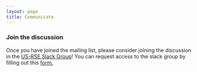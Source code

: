 ```yaml
---
layout: page
title: Communicate
---
```


### Join the discussion

Once you have joined the mailing list, please consider joining the discussion in
the [US-RSE Slack Group](https://usrse.slack.com)! You can request access to the slack group by filling out
this <A href="https://docs.google.com/forms/d/e/1FAIpQLScBQ6AYpYYK2wL21egcaVvH0ZEvtShU-0s-XbqnY3okUsyIZw/viewform">form.</A>
